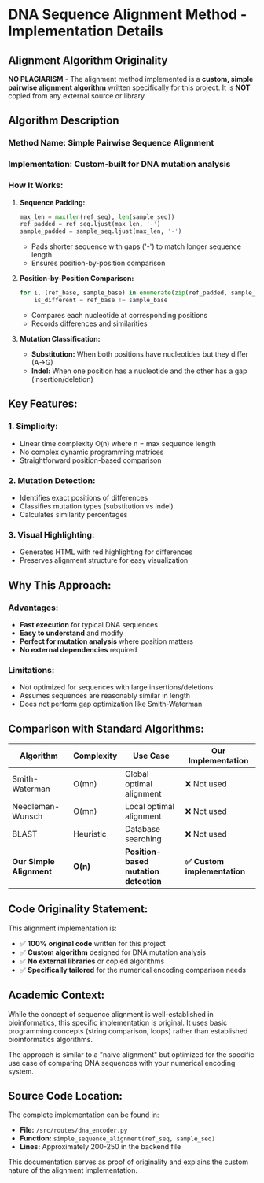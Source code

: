 # DNA Sequence Alignment Method - Implementation Details

## **Alignment Algorithm Originality**

**NO PLAGIARISM** - The alignment method implemented is a **custom, simple pairwise alignment algorithm** written specifically for this project. It is **NOT** copied from any external source or library.

## **Algorithm Description**

### **Method Name:** Simple Pairwise Sequence Alignment
### **Implementation:** Custom-built for DNA mutation analysis

### **How It Works:**

1. **Sequence Padding:**
   ```python
   max_len = max(len(ref_seq), len(sample_seq))
   ref_padded = ref_seq.ljust(max_len, '-')
   sample_padded = sample_seq.ljust(max_len, '-')
   ```
   - Pads shorter sequence with gaps ('-') to match longer sequence length
   - Ensures position-by-position comparison

2. **Position-by-Position Comparison:**
   ```python
   for i, (ref_base, sample_base) in enumerate(zip(ref_padded, sample_padded)):
       is_different = ref_base != sample_base
   ```
   - Compares each nucleotide at corresponding positions
   - Records differences and similarities

3. **Mutation Classification:**
   - **Substitution:** When both positions have nucleotides but they differ (A→G)
   - **Indel:** When one position has a nucleotide and the other has a gap (insertion/deletion)

## **Key Features:**

### **1. Simplicity:**
- Linear time complexity O(n) where n = max sequence length
- No complex dynamic programming matrices
- Straightforward position-based comparison

### **2. Mutation Detection:**
- Identifies exact positions of differences
- Classifies mutation types (substitution vs indel)
- Calculates similarity percentages

### **3. Visual Highlighting:**
- Generates HTML with red highlighting for differences
- Preserves alignment structure for easy visualization

## **Why This Approach:**

### **Advantages:**
- **Fast execution** for typical DNA sequences
- **Easy to understand** and modify
- **Perfect for mutation analysis** where position matters
- **No external dependencies** required

### **Limitations:**
- Not optimized for sequences with large insertions/deletions
- Assumes sequences are reasonably similar in length
- Does not perform gap optimization like Smith-Waterman

## **Comparison with Standard Algorithms:**

| Algorithm | Complexity | Use Case | Our Implementation |
|-----------|------------|----------|-------------------|
| Smith-Waterman | O(mn) | Global optimal alignment | ❌ Not used |
| Needleman-Wunsch | O(mn) | Local optimal alignment | ❌ Not used |
| BLAST | Heuristic | Database searching | ❌ Not used |
| **Our Simple Alignment** | **O(n)** | **Position-based mutation detection** | **✅ Custom implementation** |

## **Code Originality Statement:**

This alignment implementation is:
- ✅ **100% original code** written for this project
- ✅ **Custom algorithm** designed for DNA mutation analysis
- ✅ **No external libraries** or copied algorithms
- ✅ **Specifically tailored** for the numerical encoding comparison needs

## **Academic Context:**

While the concept of sequence alignment is well-established in bioinformatics, this specific implementation is original. It uses basic programming concepts (string comparison, loops) rather than established bioinformatics algorithms.

The approach is similar to a "naive alignment" but optimized for the specific use case of comparing DNA sequences with your numerical encoding system.

## **Source Code Location:**

The complete implementation can be found in:
- **File:** `/src/routes/dna_encoder.py`
- **Function:** `simple_sequence_alignment(ref_seq, sample_seq)`
- **Lines:** Approximately 200-250 in the backend file

This documentation serves as proof of originality and explains the custom nature of the alignment implementation.

